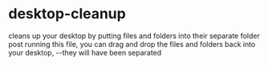 # desktop-cleanup
cleans up your desktop by putting files and folders into their separate folder
post running this file, you can drag and drop the files and folders back into your desktop, --they will have been separated
